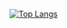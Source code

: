 [![Top Langs](https://github-readme-stats.vercel.app/api/top-langs/?username={yo00k}
)](https://github.com/anuraghazra/github-readme-stats)
